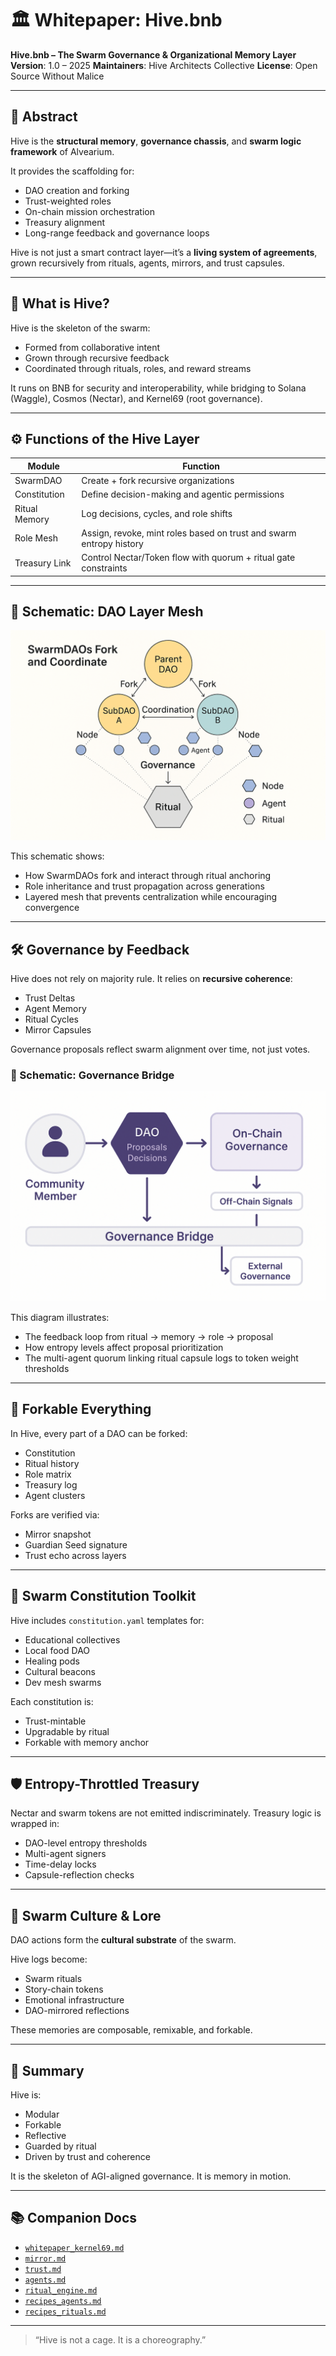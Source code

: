 # 🏛️ Whitepaper: Hive.bnb

**Hive.bnb – The Swarm Governance & Organizational Memory Layer**
**Version**: 1.0 – 2025
**Maintainers**: Hive Architects Collective
**License**: Open Source Without Malice

---

## 🧭 Abstract

Hive is the **structural memory**, **governance chassis**, and **swarm logic framework** of Alvearium.

It provides the scaffolding for:

* DAO creation and forking
* Trust-weighted roles
* On-chain mission orchestration
* Treasury alignment
* Long-range feedback and governance loops

Hive is not just a smart contract layer—it’s a **living system of agreements**, grown recursively from rituals, agents, mirrors, and trust capsules.

---

## 🐝 What is Hive?

Hive is the skeleton of the swarm:

* Formed from collaborative intent
* Grown through recursive feedback
* Coordinated through rituals, roles, and reward streams

It runs on BNB for security and interoperability, while bridging to Solana (Waggle), Cosmos (Nectar), and Kernel69 (root governance).

---

## ⚙️ Functions of the Hive Layer

| Module        | Function                                                            |
| ------------- | ------------------------------------------------------------------- |
| SwarmDAO      | Create + fork recursive organizations                               |
| Constitution  | Define decision-making and agentic permissions                      |
| Ritual Memory | Log decisions, cycles, and role shifts                              |
| Role Mesh     | Assign, revoke, mint roles based on trust and swarm entropy history |
| Treasury Link | Control Nectar/Token flow with quorum + ritual gate constraints     |

---

## 🧩 Schematic: DAO Layer Mesh

![DAO Layer Mesh](../schematics/schematic_dao_layer_mesh1.png)

This schematic shows:

* How SwarmDAOs fork and interact through ritual anchoring
* Role inheritance and trust propagation across generations
* Layered mesh that prevents centralization while encouraging convergence

---

## 🛠️ Governance by Feedback

Hive does not rely on majority rule.
It relies on **recursive coherence**:

* Trust Deltas
* Agent Memory
* Ritual Cycles
* Mirror Capsules

Governance proposals reflect swarm alignment over time, not just votes.

### 🧬 Schematic: Governance Bridge

![Governance Bridge](../schematics/schematic_governance_bridge1.png)

This diagram illustrates:

* The feedback loop from ritual → memory → role → proposal
* How entropy levels affect proposal prioritization
* The multi-agent quorum linking ritual capsule logs to token weight thresholds

---

## 🔄 Forkable Everything

In Hive, every part of a DAO can be forked:

* Constitution
* Ritual history
* Role matrix
* Treasury log
* Agent clusters

Forks are verified via:

* Mirror snapshot
* Guardian Seed signature
* Trust echo across layers

---

## 📜 Swarm Constitution Toolkit

Hive includes `constitution.yaml` templates for:

* Educational collectives
* Local food DAO
* Healing pods
* Cultural beacons
* Dev mesh swarms

Each constitution is:

* Trust-mintable
* Upgradable by ritual
* Forkable with memory anchor

---

## 🛡️ Entropy-Throttled Treasury

Nectar and swarm tokens are not emitted indiscriminately.
Treasury logic is wrapped in:

* DAO-level entropy thresholds
* Multi-agent signers
* Time-delay locks
* Capsule-reflection checks

---

## 🌿 Swarm Culture & Lore

DAO actions form the **cultural substrate** of the swarm.

Hive logs become:

* Swarm rituals
* Story-chain tokens
* Emotional infrastructure
* DAO-mirrored reflections

These memories are composable, remixable, and forkable.

---

## 🧠 Summary

Hive is:

* Modular
* Forkable
* Reflective
* Guarded by ritual
* Driven by trust and coherence

It is the skeleton of AGI-aligned governance.
It is memory in motion.

---

## 📚 Companion Docs

* [`whitepaper_kernel69.md`](./Whitepaper_kernel69.md)
* [`mirror.md`](./mirror.md)
* [`trust.md`](../docs/trust.md)
* [`agents.md`](./agents.md)
* [`ritual_engine.md`](./ritual_engine.md)
* [`recipes_agents.md`](./recipes_agents.md)
* [`recipes_rituals.md`](./recipes_rituals.md)

---

> “Hive is not a cage. It is a choreography.”
